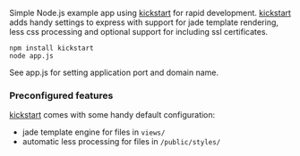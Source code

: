 Simple Node.js example app using [kickstart](https://github.com/semu/node-kickstart) for rapid development. [kickstart](https://github.com/semu/node-kickstart) adds handy settings to express with support for jade template rendering, less css processing and optional support for including ssl certificates.

    npm install kickstart
    node app.js

See app.js for setting application port and domain name.

### Preconfigured features

[kickstart](https://github.com/semu/node-kickstart) comes with some handy default configuration:

- jade template engine for files in `views/`
- automatic less processing for files in `/public/styles/`